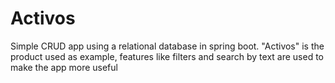 # Activos
Simple CRUD app using a relational database in spring boot. "Activos" is the product
used as example, features like filters and search by text are used to make the app more 
useful